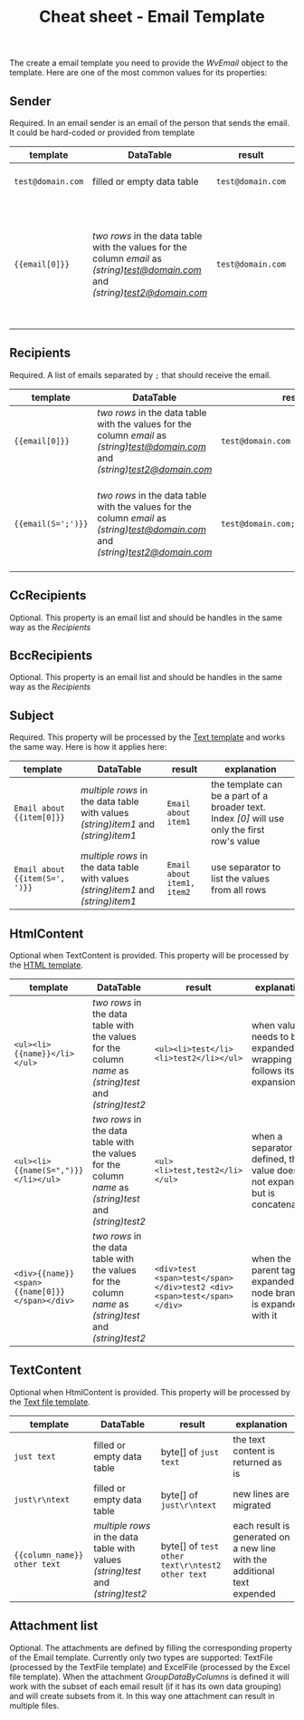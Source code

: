 ﻿---
order: 2
title: Cheat sheet - Email Template
menu: Cheat sheet
toc: true
--- 
The create a email template you need to provide the *WvEmail* object to the template. Here are one of the most common values for its properties:

## Sender
Required. In an email sender is an email of the person that sends the email. It could be hard-coded or provided from template

| template | DataTable | result | explanation |
|---|---|---|---|
| `test@domain.com` | filled or empty data table | `test@domain.com` | the email will be used as provided
| `{{email[0]}}` | *two rows* in the data table with the values for the column *email* as *(string)test@domain.com* and *(string)test2@domain.com*  | `test@domain.com` | Sender should be only one email, so if the column of the template is not a group by column, better use an *[0]*

## Recipients
Required. A list of emails separated by ```;``` that should receive the email.

| template | DataTable | result | explanation |
|---|---|---|---|
| `{{email[0]}}` | *two rows* in the data table with the values for the column *email* as *(string)test@domain.com* and *(string)test2@domain.com*  | `test@domain.com` | When you need only one email use indexing with *[0]*
| `{{email(S=';')}}` | *two rows* in the data table with the values for the column *email* as *(string)test@domain.com* and *(string)test2@domain.com*  | `test@domain.com;test2@domain.com` | When you need more than one email in a list use the separator parameter *(S=';')*

## CcRecipients
Optional. This property is an email list and should be handles in the same way as the *Recipients*

## BccRecipients
Optional. This property is an email list and should be handles in the same way as the *Recipients*

## Subject
Required. This property will be processed by the [Text template](/en/docs/text-template/cheatsheet) and works the same way. Here is how it applies here:

| template | DataTable | result | explanation |
|---|---|---|---|
| `Email about {{item[0]}}` | *multiple rows* in the data table with values *(string)item1* and *(string)item1* | `Email about item1` | the template can be a part of a broader text. Index *[0]* will use only the first row's value
| `Email about {{item(S=', ')}}` | *multiple rows* in the data table with values *(string)item1* and *(string)item1* | `Email about item1, item2` | use separator to list the values from all rows

## HtmlContent
Optional when TextContent is provided. This property will be processed by the [HTML template](/en/docs/html-template/cheatsheet).

| template | DataTable | result | explanation |
|---|---|---|---|
| `<ul><li>{{name}}</li></ul>` | *two rows* in the data table with the values for the column *name* as *(string)test* and *(string)test2*  | `<ul><li>test</li><li>test2</li></ul>` | when value needs to be expanded the wrapping tag follows its expansion
| `<ul><li>{{name(S=",")}}</li></ul>` | *two rows* in the data table with the values for the column *name* as *(string)test* and *(string)test2*  | `<ul><li>test,test2</li></ul>` | when a separator is defined, the value does not expand but is concatenated
| `<div>{{name}} <span>{{name[0]}}</span></div>` | *two rows* in the data table with the values for the column *name* as *(string)test* and *(string)test2*  | `<div>test <span>test</span></div>test2 <div><span>test</span></div>` | when the parent tag is expanded its node branch is expanded with it

## TextContent
Optional when HtmlContent is provided. This property will be processed by the [Text file template](/en/docs/text-file-template/cheatsheet).

| template | DataTable | result | explanation |
|---|---|---|---|
| `just text` | filled or empty data table | byte[] of `just text` | the text content is returned as is
| `just\r\ntext` | filled or empty data table | byte[] of `just\r\ntext` | new lines are migrated
| `{{column_name}} other text` | *multiple rows* in the data table with values *(string)test* and *(string)test2* | byte[] of `test other text\r\ntest2 other text` | each result is generated on a new line with the additional text expended

## Attachment list
Optional. The attachments are defined by filling the corresponding property of the Email template. Currently only two types are supported: TextFile (processed by the TextFile template) and ExcelFile (processed by the Excel file template). 
When the attachment *GroupDataByColumns* is defined it will work with the subset of each email result (if it has its own data grouping) and will create subsets from it. In this way one attachment can result in multiple files.